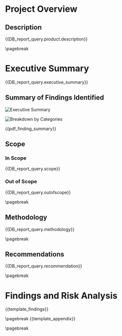 # Project Overview

## Description

{{DB_report_query.product.description}}

\pagebreak
# Executive Summary

{{DB_report_query.executive_summary}}

## Summary of Findings Identified

![Executive Summary]({{report_executive_summary_image}})

![Breakdown by Categories]({{report_executive_categories_image}})

{{pdf_finding_summary}}

## Scope

### In Scope

{{DB_report_query.scope}}

### Out of Scope

{{DB_report_query.outofscope}}

\pagebreak
## Methodology

{{DB_report_query.methodology}}

\pagebreak
## Recommendations

{{DB_report_query.recommendation}}

\pagebreak
# Findings and Risk Analysis

{{template_findings}}

\pagebreak
{{template_appendix}}

\pagebreak
